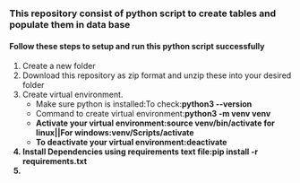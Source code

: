 <h3>This repository consist of python script to create tables and populate them in data base</h3>
<p>
  <h4>Follow these steps to setup and run this python script successfully</h4>
  <ol>
    <li>Create a new folder</li>
    <li>Download this repository as zip format and unzip these into your desired folder</li>
    <li>Create virtual environment.
      <ul>
        <li>Make sure python is installed:To check:<b>python3 --version</b></li>
        <li>Command to create virtual environment:<b>python3 -m venv venv</b</li>
        <li>Activate your virtual environment:<b>source venv/bin/activate for linux</b>||<b>For windows:venv/Scripts/activate</b></li>
        <li>To deactivate your virtual environment:deactivate</li>
      </ul>
    </li>
    <li>Install Dependencies using requirements text file:pip install -r requirements.txt</li>
    <li></li>
    
  </ol>
</p>
